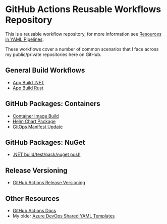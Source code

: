 # GitHub Actions Reusable Workflows Repository

This is a reusable workflow repository, for more information see [Resources in YAML Pipelines](https://docs.github.com/en/actions/using-workflows/reusing-workflows).

These workflows cover a number of common scenarios that I face across my public/private repositories here on GitHub.

## General Build Workflows

- [App Build .NET](.github/workflows/app-build-dotnet.yml)
- [App Build Rust](.github/workflows/app-build-rust.yml)

## GitHub Packages: Containers

- [Container Image Build](.github/workflows/container-image-build.yml)
- [Helm Chart Package](.github/workflows/helm-chart-package.yml)
- [GitOps Manifest Update](.github/workflows/gha-gitops-manifest-update.yml)

## GitHub Packages: NuGet

- [.NET build/test/pack/nuget push](.github/workflows/dotnet-publish-nuget.yml)

## Release Versioning

- [GitHub Actions Release Versioning](.github/workflows/gha-release-versioning.yml)

## Other Resources

- [GitHub Actions Docs](https://docs.github.com/en/actions)
- My older [Azure DevOps Shared YAML Templates](https://github.com/f2calv/CasCap.YAMLTemplates)
